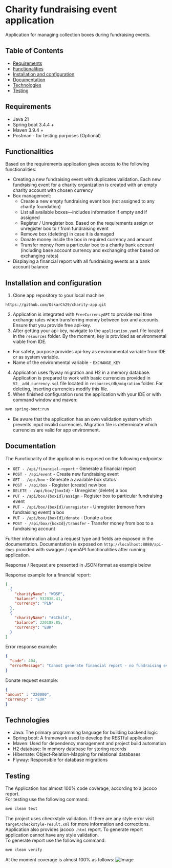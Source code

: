 # Charity fundraising event application

Application for managing collection boxes during fundraising events.

## Table of Contents

- [Requirements](#requirements)
- [Functionalities](#functionalities)
- [Installation and configuration](#installation-and-configuration)
- [Documentation](#documentation)
- [Technologies](#technologies)
- [Testing](#testing)


## Requirements
- Java 21
- Spring boot 3.4.4 +
- Maven 3.9.4 +
- Postman - for testing purposes (Optional)

## Functionalities
Based on the requirements application gives access to the following functionalities:
- Creating a new fundraising event with duplicates validation. Each new fundraising event for a charity organization
is created with an empty charity account with chosen currency
- Box management:
   - Create a new empty fundraising event box (not assigned to any charity foundation)
   - List all available boxes—includes information if empty and if assigned
   - Register / Unregister box. Based on the requirements assign or unregister box to / from fundraising event
   - Remove box (deleting) in case it is damaged
   - Donate money inside the box in required currency and amount
   - Transfer money from a particular box to a charity bank account (including base account currency and exchanging other based on exchanging rates)
- Displaying a financial report with all fundraising events as a bank account balance

## Installation and configuration
1. Clone app repository to your local machine <br>
```shell
https://github.com/OskarCh29/charity-app.git
```

2. Application is integrated with `FreeCurrencyAPI` to provide real time exchange rates when transferring money between box and accounts.
Ensure that you provide free api-key.
3. After getting your api-key, navigate to the `application.yaml` file located in the `resources` folder. By the moment, key is provided as environmental viable from IDE.
- For safety, purpose provides api-key as environmental variable from IDE or as system variable. 
- Name of the environmental variable - `EXCHANGE_KEY`
4. Application uses flyway migration and H2 in a memory database. Application is prepared to work with basic currencies provided in `V2__add_currency.sql` file located in `resources/db/migration` folder. For deleting, inserting currencies modify this file.
5. When finished configuration runs the application with your IDE or with command window and maven:
```bash
mvn spring-boot:run
```
* Be aware that the application has an own validation system which prevents input invalid currencies. Migration file is determinate which currencies are valid for app environment.
## Documentation

The Functionality of the application is exposed on the following endpoints:<br>
 - `GET - /api/financial-report` - Generate a financial report
 - `POST - /api/event` - Create new fundraising event
 - `GET - /api/box` - Generate a available box status
 - `POST - /api/box` - Register (create) new box
 - `DELETE - /api/box/{boxId}` - Unregister (delete) a box
 - `PUT - /api/box/{boxId}/assign` - Register box to particular fundraising event
 - `PUT - /api/box/{boxId}/unregister` - Unregister (remove from fundraising event) a box
 - `PUT - /api/box/{boxId}/donate` - Donate a box
 - `POST - /api/box/{boxId}/transfer` - Transfer money from box to a fundraising account

Further information about a request type and fields are exposed in the documentation.
Documentation is exposed on `http://localhost:8080/api-docs` provided with swagger / openAPI functionalities after running application.

Response / Request are presented in JSON format as example below<br>

Response example for a financial report:
````JSON
[
  {
    "charityName": "WOSP",
    "balance": 932036.41,
    "currency": "PLN"
  },
  {
    "charityName": "#4Child",
    "balance": 220188.85,
    "currency": "EUR"
  }
]
````
Error response example:
````JSON
{
  "code": 404,
  "errorMessage": "Cannot generate financial report - no fundraising event found"
}
````

Donate request example:
````JSON
{
"amount" : "220000",
"currency" : "EUR"
}
````
## Technologies
- Java: The primary programming language for building backend logic
- Spring boot: A framework used to develop the RESTful application
- Maven: Used for dependency management and project build automation
- H2 database: In memory database for storing records
- Hibernate: Object-Relation-Mapping for relational databases
- Flyway: Responsible for database migrations

## Testing
The Application has almost 100% code coverage, according to a jacoco report.<br>
For testing use the following command:
````bash
mvn clean test
````
The project uses checkstyle validation. If there are any style error visit `target/checkstyle-result.xml` for more information and corrections.
Application also provides jacoco `.html` report. To generate report application cannot have any style validation.<br>
To generate report use the following command:
````bash
mvn clean verify
````
At the moment coverage is almost 100% as follows:
![Image](https://github.com/user-attachments/assets/e82c740e-82e7-44b3-8fa2-424dde1b4eb3)
